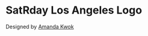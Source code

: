 # SatRday Los Angeles Logo
Designed by [Amanda Kwok](https://www.linkedin.com/in/amanda-kwok-3b2a62121/)

